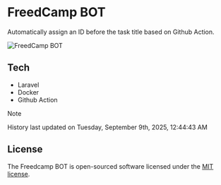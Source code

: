 # FreedCamp BOT

Automatically assign an ID before the task title based on Github Action.

![FreedCamp BOT](https://repository-images.githubusercontent.com/737932867/7d34798b-2680-471c-b089-a78a718d3d6a)

## Tech

- Laravel
- Docker
- Github Action

> [!NOTE]  
> History last updated on Tuesday, September 9th, 2025, 12:44:43 AM

## License

The Freedcamp BOT is open-sourced software licensed under the [MIT license](https://opensource.org/licenses/MIT).
